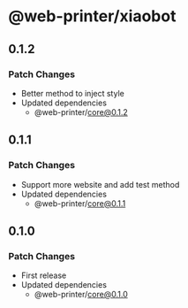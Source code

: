 # @web-printer/xiaobot

## 0.1.2

### Patch Changes

- Better method to inject style
- Updated dependencies
  - @web-printer/core@0.1.2

## 0.1.1

### Patch Changes

- Support more website and add test method
- Updated dependencies
  - @web-printer/core@0.1.1

## 0.1.0

### Patch Changes

- First release
- Updated dependencies
  - @web-printer/core@0.1.0
